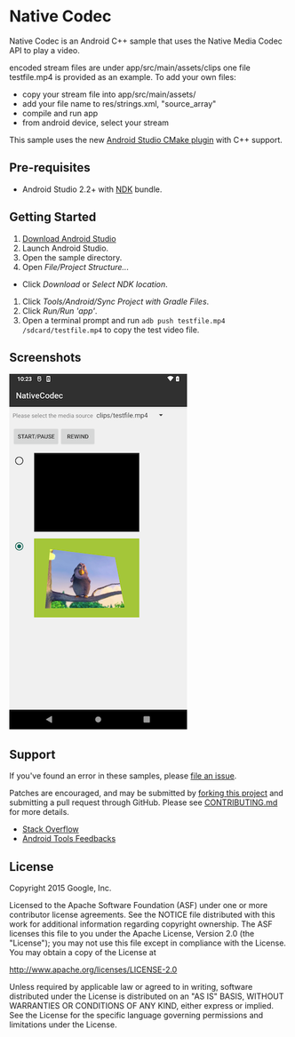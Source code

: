 # Native Codec

Native Codec is an Android C++ sample that uses the Native Media Codec API to
play a video.

encoded stream files are under app/src/main/assets/clips one file testfile.mp4
is provided as an example. To add your own files:

- copy your stream file into app/src/main/assets/
- add your file name to res/strings.xml, "source_array"
- compile and run app
- from android device, select your stream

This sample uses the new
[Android Studio CMake plugin](http://tools.android.com/tech-docs/external-c-builds)
with C++ support.

## Pre-requisites

- Android Studio 2.2+ with [NDK](https://developer.android.com/ndk/) bundle.

## Getting Started

1. [Download Android Studio](http://developer.android.com/sdk/index.html)
1. Launch Android Studio.
1. Open the sample directory.
1. Open *File/Project Structure...*

- Click *Download* or *Select NDK location*.

1. Click *Tools/Android/Sync Project with Gradle Files*.
1. Click *Run/Run 'app'*.
1. Open a terminal prompt and run `adb push testfile.mp4 /sdcard/testfile.mp4`
   to copy the test video file.

## Screenshots

![screenshot](screenshot.png)

## Support

If you've found an error in these samples, please
[file an issue](https://github.com/googlesamples/android-ndk/issues/new).

Patches are encouraged, and may be submitted by
[forking this project](https://github.com/googlesamples/android-ndk/fork) and
submitting a pull request through GitHub. Please see
[CONTRIBUTING.md](../CONTRIBUTING.md) for more details.

- [Stack Overflow](http://stackoverflow.com/questions/tagged/android-ndk)
- [Android Tools Feedbacks](http://tools.android.com/feedback)

## License

Copyright 2015 Google, Inc.

Licensed to the Apache Software Foundation (ASF) under one or more contributor
license agreements. See the NOTICE file distributed with this work for
additional information regarding copyright ownership. The ASF licenses this file
to you under the Apache License, Version 2.0 (the "License"); you may not use
this file except in compliance with the License. You may obtain a copy of the
License at

http://www.apache.org/licenses/LICENSE-2.0

Unless required by applicable law or agreed to in writing, software distributed
under the License is distributed on an "AS IS" BASIS, WITHOUT WARRANTIES OR
CONDITIONS OF ANY KIND, either express or implied. See the License for the
specific language governing permissions and limitations under the License.
